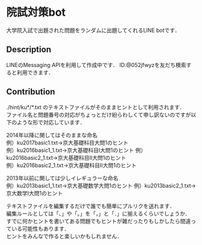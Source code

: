 院試対策bot
====

大学院入試で出題された問題をランダムに出題してくれるLINE botです．

## Description

LINEのMessaging APIを利用して作成中です．
ID:@052jfwyzを友だち検索すると利用できます．

## Contribution

./hint/ku*/*.txt のテキストファイルがそのままヒントとして利用されます．  
ファイル名と問題番号の対応がちょっとだけ紛らわしくて申し訳ないのですが以下のような形で対応しています．

2014年以降に関してはそのままな命名  
例）ku2017basic1.txt→京大基礎科目大問1のヒント  
例）ku2016basic1_1.txt→京大基礎科目I大問1のヒント
例）ku2016basic2_1.txt→京大基礎科目Ⅱ大問1のヒント  
例）ku2016basic2_1.txt→京大基礎科目Ⅱ大問1のヒント


2013年以前に関しては少しイレギュラーな命名  
例）ku2013basic1_1.txt→京大基礎数学大問1のヒント
例）ku2013basic2_1.txt→京大数学Ⅰ大問1のヒント 

テキストファイルを編集するだけで誰でも簡単にプルリクを送れます．  
編集ルールとしては「、」や「。」を「，」と「．」に揃えるくらいでしょうか．  
すでに何かヒントを書いてある問題でもヒントが雑だったりもしかしたら間違っている可能性もあります．  
ヒントをみんなで作ると楽しいかもしれません．

